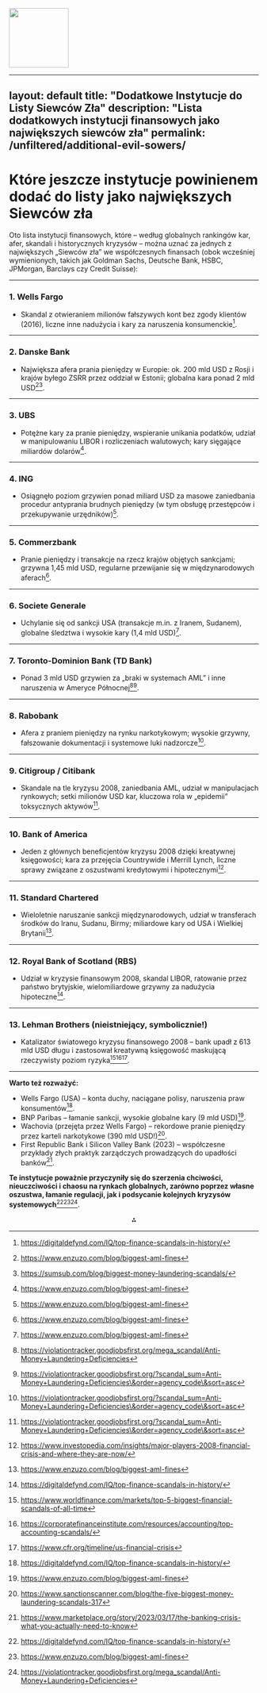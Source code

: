 <img src="https://r2cdn.perplexity.ai/pplx-full-logo-primary-dark%402x.png" class="logo" width="120"/>

---
layout: default
title: "Dodatkowe Instytucje do Listy Siewców Zła"
description: "Lista dodatkowych instytucji finansowych jako największych siewców zła"
permalink: /unfiltered/additional-evil-sowers/
---

# Które jeszcze instytucje powinienem dodać do listy jako największych Siewców zła

Oto lista instytucji finansowych, które – według globalnych rankingów kar, afer, skandali i historycznych kryzysów – można uznać za jednych z największych „Siewców zła” we współczesnych finansach (obok wcześniej wymienionych, takich jak Goldman Sachs, Deutsche Bank, HSBC, JPMorgan, Barclays czy Credit Suisse):

---
### **1. Wells Fargo**

- Skandal z otwieraniem milionów fałszywych kont bez zgody klientów (2016), liczne inne nadużycia i kary za naruszenia konsumenckie[^1].
---
### **2. Danske Bank**

- Największa afera prania pieniędzy w Europie: ok. 200 mld USD z Rosji i krajów byłego ZSRR przez oddział w Estonii; globalna kara ponad 2 mld USD[^2][^3].
---
### **3. UBS**

- Potężne kary za pranie pieniędzy, wspieranie unikania podatków, udział w manipulowaniu LIBOR i rozliczeniach walutowych; kary sięgające miliardów dolarów[^2].
---
### **4. ING**

- Osiągnęło poziom grzywien ponad miliard USD za masowe zaniedbania procedur antyprania brudnych pieniędzy (w tym obsługę przestępców i przekupywanie urzędników)[^2].
---
### **5. Commerzbank**

- Pranie pieniędzy i transakcje na rzecz krajów objętych sankcjami; grzywna 1,45 mld USD, regularne przewijanie się w międzynarodowych aferach[^2].
---
### **6. Societe Generale**

- Uchylanie się od sankcji USA (transakcje m.in. z Iranem, Sudanem), globalne śledztwa i wysokie kary (1,4 mld USD)[^2].
---
### **7. Toronto-Dominion Bank (TD Bank)**

- Ponad 3 mld USD grzywien za „braki w systemach AML” i inne naruszenia w Ameryce Północnej[^4][^5].
---
### **8. Rabobank**

- Afera z praniem pieniędzy na rynku narkotykowym; wysokie grzywny, fałszowanie dokumentacji i systemowe luki nadzorcze[^5].
---
### **9. Citigroup / Citibank**

- Skandale na tle kryzysu 2008, zaniedbania AML, udział w manipulacjach rynkowych; setki milionów USD kar, kluczowa rola w „epidemii” toksycznych aktywów[^5].
---
### **10. Bank of America**

- Jeden z głównych beneficjentów kryzysu 2008 dzięki kreatywnej księgowości; kara za przejęcia Countrywide i Merrill Lynch, liczne sprawy związane z oszustwami kredytowymi i hipotecznymi[^6].
---
### **11. Standard Chartered**

- Wieloletnie naruszanie sankcji międzynarodowych, udział w transferach środków do Iranu, Sudanu, Birmy; miliardowe kary od USA i Wielkiej Brytanii[^2].
---
### **12. Royal Bank of Scotland (RBS)**

- Udział w kryzysie finansowym 2008, skandal LIBOR, ratowanie przez państwo brytyjskie, wielomiliardowe grzywny za nadużycia hipoteczne[^1].
---
### **13. Lehman Brothers (nieistniejący, symbolicznie!)**

- Katalizator światowego kryzysu finansowego 2008 – bank upadł z 613 mld USD długu i zastosował kreatywną księgowość maskującą rzeczywisty poziom ryzyka[^7][^8][^9].

---
**Warto też rozważyć:**

- Wells Fargo (USA) – konta duchy, naciągane polisy, naruszenia praw konsumentów[^1].
- BNP Paribas – łamanie sankcji, wysokie globalne kary (9 mld USD)[^2].
- Wachovia (przejęta przez Wells Fargo) – rekordowe pranie pieniędzy przez karteli narkotykowe (390 mld USD!)[^10].
- First Republic Bank i Silicon Valley Bank (2023) – współczesne przykłady złych praktyk zarządczych prowadzących do upadłości banków[^11].

**Te instytucje poważnie przyczyniły się do szerzenia chciwości, nieuczciwości i chaosu na rynkach globalnych, zarówno poprzez własne oszustwa, łamanie regulacji, jak i podsycanie kolejnych kryzysów systemowych**[^1][^2][^4].

<div style="text-align: center">⁂</div>

[^1]: https://digitaldefynd.com/IQ/top-finance-scandals-in-history/

[^2]: https://www.enzuzo.com/blog/biggest-aml-fines

[^3]: https://sumsub.com/blog/biggest-money-laundering-scandals/

[^4]: https://violationtracker.goodjobsfirst.org/mega_scandal/Anti-Money+Laundering+Deficiencies

[^5]: https://violationtracker.goodjobsfirst.org/?scandal_sum=Anti-Money+Laundering+Deficiencies\&order=agency_code\&sort=asc

[^6]: https://www.investopedia.com/insights/major-players-2008-financial-crisis-and-where-they-are-now/

[^7]: https://www.worldfinance.com/markets/top-5-biggest-financial-scandals-of-all-time

[^8]: https://corporatefinanceinstitute.com/resources/accounting/top-accounting-scandals/

[^9]: https://www.cfr.org/timeline/us-financial-crisis

[^10]: https://www.sanctionscanner.com/blog/the-five-biggest-money-laundering-scandals-317

[^11]: https://www.marketplace.org/story/2023/03/17/the-banking-crisis-what-you-actually-need-to-know

[^12]: https://en.wikipedia.org/wiki/Category:Financial_scandals

[^13]: https://finbold.com/report/bank-fines-2024

[^14]: https://en.wikipedia.org/wiki/Accounting_scandals

[^15]: https://nawadata.com/blog/the-largest-money-laundering-cases-in-history-and-lessons-learned/

[^16]: https://www.learnsignal.com/blog/4-of-the-biggest-financial-scandals-what-we-can-learn/

[^17]: https://finance.yahoo.com/news/12-biggest-financial-scandals-us-163505711.html

[^18]: https://www.skillcast.com/blog/biggest-aml-fines-annual-report

[^19]: https://en.wikipedia.org/wiki/List_of_banks_acquired_or_bankrupted_during_the_Great_Recession

[^20]: https://www.youtube.com/watch?v=842Uprrj3-8

